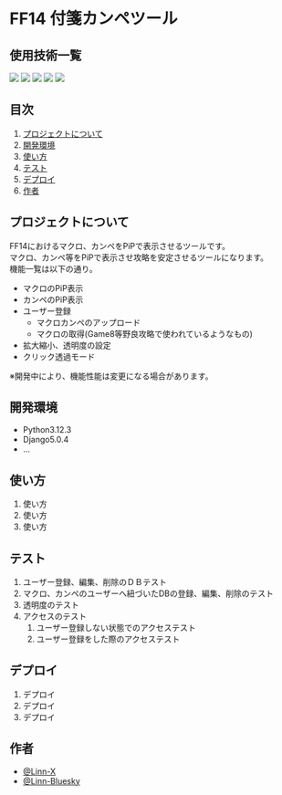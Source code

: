 # FF14 付箋カンペツール


## 使用技術一覧

<!-- シールド一覧 -->
<!-- 該当するプロジェクトの中から任意のものを選ぶ-->
<p style="display: inline">
  <!-- フロントエンドのフレームワーク一覧 -->
  <!-- フロントエンドの言語一覧 -->
  <img src="https://img.shields.io/badge/-JavaScript-000000.svg?style=for-the-badge&logo=JavaScript&logoColor=F7DF1E">
  <!-- バックエンドのフレームワーク一覧 -->
  <img src="https://img.shields.io/badge/-Django-092E20.svg?logo=django&style=for-the-badge">
  <!-- バックエンドの言語一覧 -->
  <img src="https://img.shields.io/badge/-Python-F2C63C.svg?logo=python&style=for-the-badge">
  <!-- ミドルウェア一覧 -->
  <img src="https://img.shields.io/badge/-MySQL-4479A1.svg?logo=mysql&style=for-the-badge&logoColor=white">
  <!-- インフラ一覧 -->
  <img src="https://img.shields.io/badge/-Docker-1488C6.svg?logo=docker&style=for-the-badge">

  
</p>
 
## 目次

1. [プロジェクトについて](#プロジェクトについて)
2. [開発環境](#開発環境)
3. [使い方](#使い方)
4. [テスト](#テスト) 
5. [デプロイ](#デプロイ)
6. [作者](#作者)


## プロジェクトについて
 
FF14におけるマクロ、カンペをPiPで表示させるツールです。<br>
マクロ、カンペ等をPiPで表示させ攻略を安定させるツールになります。<br>
機能一覧は以下の通り。<br>
- マクロのPiP表示
- カンペのPiP表示
- ユーザー登録
    - マクロカンペのアップロード
    - マクロの取得(Game8等野良攻略で使われているようなもの)
- 拡大縮小、透明度の設定
- クリック透過モード

※開発中により、機能性能は変更になる場合があります。
 
## 開発環境
 
- Python3.12.3
- Django5.0.4 
- ...
 
## 使い方
 
1. 使い方
2. 使い方
3. 使い方
 
 
## テスト
 
1. ユーザー登録、編集、削除のＤＢテスト
2. マクロ、カンペのユーザーへ紐づいたDBの登録、編集、削除のテスト
3. 透明度のテスト
4. アクセスのテスト
    1. ユーザー登録しない状態でのアクセステスト
    2. ユーザー登録をした際のアクセステスト 
 
## デプロイ
 
1. デプロイ
2. デプロイ
3. デプロイ
 
## 作者
 
 - [@Linn-X](https://twitter.com/linn_ff14)</br>
 - [@Linn-Bluesky](https://bsky.app/profile/linn14.bsky.social)
